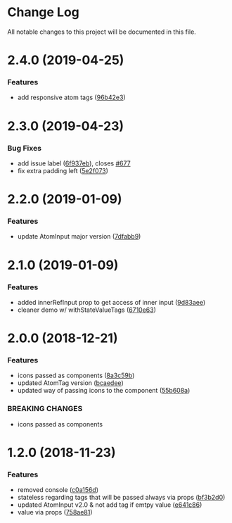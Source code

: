 # Change Log

All notable changes to this project will be documented in this file.

<a name="2.4.0"></a>
# 2.4.0 (2019-04-25)


### Features

* add responsive atom tags ([96b42e3](https://github.com/SUI-Components/sui-components/commit/96b42e3))



<a name="2.3.0"></a>
# 2.3.0 (2019-04-23)


### Bug Fixes

* add issue label ([6f937eb](https://github.com/SUI-Components/sui-components/commit/6f937eb)), closes [#677](https://github.com/SUI-Components/sui-components/issues/677)
* fix extra padding left ([5e2f073](https://github.com/SUI-Components/sui-components/commit/5e2f073))



<a name="2.2.0"></a>
# 2.2.0 (2019-01-09)


### Features

* update AtomInput major version ([7dfabb9](https://github.com/SUI-Components/sui-components/commit/7dfabb9))



<a name="2.1.0"></a>
# 2.1.0 (2019-01-09)


### Features

* added innerRefInput prop to get access of inner input ([9d83aee](https://github.com/SUI-Components/sui-components/commit/9d83aee))
* cleaner demo w/ withStateValueTags ([6710e63](https://github.com/SUI-Components/sui-components/commit/6710e63))



<a name="2.0.0"></a>
# 2.0.0 (2018-12-21)


### Features

* icons passed as components ([8a3c59b](https://github.com/SUI-Components/sui-components/commit/8a3c59b))
* updated AtomTag version ([bcaedee](https://github.com/SUI-Components/sui-components/commit/bcaedee))
* updated way of passing icons to the component ([55b608a](https://github.com/SUI-Components/sui-components/commit/55b608a))


### BREAKING CHANGES

* icons passed as components



<a name="1.2.0"></a>
# 1.2.0 (2018-11-23)


### Features

* removed console ([c0a156d](https://github.com/SUI-Components/sui-components/commit/c0a156d))
* stateless regarding tags that will be passed always via props ([bf3b2d0](https://github.com/SUI-Components/sui-components/commit/bf3b2d0))
* updated AtomInput v2.0 & not add tag if emtpy value ([e641c86](https://github.com/SUI-Components/sui-components/commit/e641c86))
* value via props ([758ae81](https://github.com/SUI-Components/sui-components/commit/758ae81))



